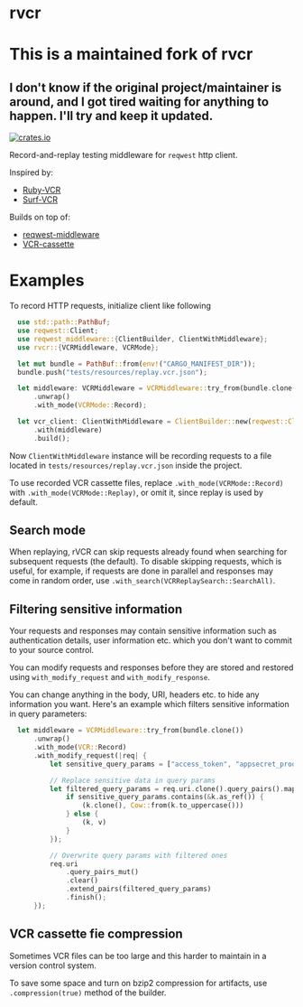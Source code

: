rvcr
====

# This is a maintained fork of rvcr

## I don't know if the original project/maintainer is around, and I got tired waiting for anything to happen. I'll try and keep it updated.

[![crates.io](https://img.shields.io/crates/v/rvcr.svg)](https://crates.io/crates/rvcr)

Record-and-replay testing middleware for `reqwest` http client.

Inspired by:
  - [Ruby-VCR](https://github.com/vcr/vcr)
  - [Surf-VCR](https://git.sr.ht/~rjframe/surf-vcr)


Builds on top of:
 - [reqwest-middleware](https://github.com/TrueLayer/reqwest-middleware)
 - [VCR-cassette](https://github.com/http-rs/vcr-cassette/)

 # Examples

To record HTTP requests, initialize client like following

```rust
  use std::path::PathBuf;
  use reqwest::Client;
  use reqwest_middleware::{ClientBuilder, ClientWithMiddleware};
  use rvcr::{VCRMiddleware, VCRMode};

  let mut bundle = PathBuf::from(env!("CARGO_MANIFEST_DIR"));
  bundle.push("tests/resources/replay.vcr.json");

  let middleware: VCRMiddleware = VCRMiddleware::try_from(bundle.clone())
      .unwrap()
      .with_mode(VCRMode::Record);

  let vcr_client: ClientWithMiddleware = ClientBuilder::new(reqwest::Client::new())
      .with(middleware)
      .build();
```

Now `ClientWithMiddleware` instance will be recording requests to a file
located in `tests/resources/replay.vcr.json` inside the project.

To use recorded VCR cassette files, replace `.with_mode(VCRMode::Record)`
with `.with_mode(VCRMode::Replay)`, or omit it, since replay is used by default.

## Search mode

When replaying, rVCR can skip requests already found when searching for
subsequent requests (the default). To disable skipping requests,
which is useful, for example, if requests are done in parallel and responses
may come in random order, use `.with_search(VCRReplaySearch::SearchAll)`.

## Filtering sensitive information

Your requests and responses may contain sensitive information such as authentication details, user
information etc. which you don't want to commit to your source control.

You can modify requests and responses before they are stored and restored using
`with_modify_request` and `with_modify_response`.

You can change anything in the body, URI, headers etc. to hide any information you want. Here's an
example which filters sensitive information in query parameters:

```rust
  let middleware = VCRMiddleware::try_from(bundle.clone())
      .unwrap()
      .with_mode(VCR::Record)
      .with_modify_request(|req| {
          let sensitive_query_params = ["access_token", "appsecret_proof"];

          // Replace sensitive data in query params
          let filtered_query_params = req.uri.clone().query_pairs().map(|(k, v)| {
              if sensitive_query_params.contains(&k.as_ref()) {
                  (k.clone(), Cow::from(k.to_uppercase()))
              } else {
                  (k, v)
              }
          });

          // Overwrite query params with filtered ones
          req.uri
              .query_pairs_mut()
              .clear()
              .extend_pairs(filtered_query_params)
              .finish();
      });
```

## VCR cassette fie compression

Sometimes VCR files can be too large and this harder to maintain in a
version control system.

To save some space and turn on bzip2 compression for artifacts,
use `.compression(true)` method of the builder.
